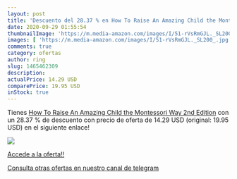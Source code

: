 ```yaml
---
layout: post
title: 'Descuento del 28.37 % en How To Raise An Amazing Child the Montes'
date: 2020-09-29 01:55:54
thumbnailImage: 'https://m.media-amazon.com/images/I/51-rVsRmGJL._SL200_.jpg'
images: [ 'https://m.media-amazon.com/images/I/51-rVsRmGJL._SL200_.jpg' ]
comments: true
category: ofertas
author: ring
slug: 1465462309
description:
actualPrice: 14.29 USD
comparePrice: 19.95 USD
inStock: true
---
```


Tienes [How To Raise An Amazing Child the Montessori Way  2nd Edition](https://www.amazon.com/dp/1465462309/?tag=redken08-20) con un 28.37 % de descuento con precio de oferta de 14.29 USD (original: 19.95 USD) en el siguiente enlace!

[![](https://m.media-amazon.com/images/I/51-rVsRmGJL._SL200_.jpg)](https://www.amazon.com/dp/1465462309/?tag=redken08-20)

[Accede a la oferta!!](https://www.amazon.com/dp/1465462309/?tag=redken08-20)

[Consulta otras ofertas en nuestro canal de telegram](https://t.me/s/ofertas25)
